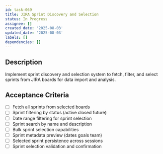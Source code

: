 ```yaml
---
id: task-069
title: JIRA Sprint Discovery and Selection
status: In Progress
assignee: []
created_date: '2025-08-03'
updated_date: '2025-08-03'
labels: []
dependencies: []
---
```


## Description

Implement sprint discovery and selection system to fetch, filter, and select sprints from JIRA boards for data import and analysis.

## Acceptance Criteria

- [ ] Fetch all sprints from selected boards
- [ ] Sprint filtering by status (active closed future)
- [ ] Date range filtering for sprint selection
- [ ] Sprint search by name and description
- [ ] Bulk sprint selection capabilities
- [ ] Sprint metadata preview (dates goals team)
- [ ] Selected sprint persistence across sessions
- [ ] Sprint selection validation and confirmation

